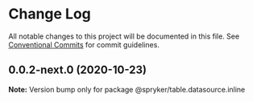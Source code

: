 # Change Log

All notable changes to this project will be documented in this file.
See [Conventional Commits](https://conventionalcommits.org) for commit guidelines.

## 0.0.2-next.0 (2020-10-23)

**Note:** Version bump only for package @spryker/table.datasource.inline
